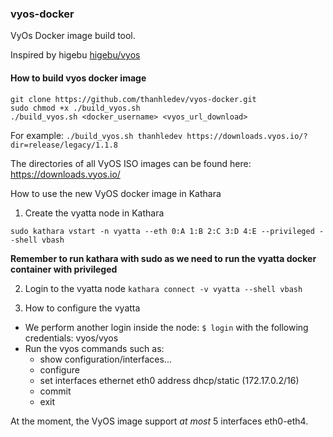 ### vyos-docker
VyOs Docker image build tool.

Inspired by higebu [higebu/vyos](https://www.higebu.com/blog/2014/12/09/vyos-docker-image/)

#### How to build vyos docker image

```
git clone https://github.com/thanhledev/vyos-docker.git
sudo chmod +x ./build_vyos.sh
./build_vyos.sh <docker_username> <vyos_url_download>
```
For example:
`./build_vyos.sh thanhledev https://downloads.vyos.io/?dir=release/legacy/1.1.8`

The directories of all VyOS ISO images can be found here: https://downloads.vyos.io/

How to use the new VyOS docker image in Kathara
1. Create the vyatta node in Kathara
  ```
  sudo kathara vstart -n vyatta --eth 0:A 1:B 2:C 3:D 4:E --privileged --shell vbash
  ```
  **Remember to run kathara with sudo as we need to run the vyatta docker container with privileged**

2. Login to the vyatta node
  `kathara connect -v vyatta --shell vbash`

3. How to configure the vyatta
  - We perform another login inside the node:
  `$ login`
  with the following credentials: vyos/vyos
  - Run the vyos commands such as:
    - show configuration/interfaces...
    - configure
    - set interfaces ethernet eth0 address dhcp/static (172.17.0.2/16)
    - commit
    - exit
 
 At the moment, the VyOS image support *at most* 5 interfaces eth0-eth4.
